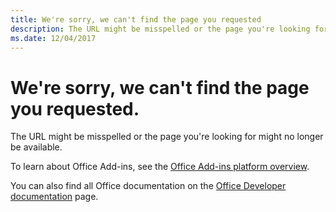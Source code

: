 ```yaml
---
title: We're sorry, we can't find the page you requested
description: The URL might be misspelled or the page you're looking for might no longer be available.
ms.date: 12/04/2017
---
```



# We're sorry, we can't find the page you requested.

The URL might be misspelled or the page you're looking for might no longer be available.  

To learn about Office Add-ins, see the [Office Add-ins platform overview](https://docs.microsoft.com/zh-cn/office/dev/add-ins/overview/office-add-ins).

You can also find all Office documentation on the [Office Developer documentation](https://developer.microsoft.com/office/docs) page.

